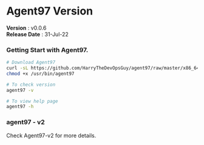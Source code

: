 # Agent97 Version
 **Version**        : v0.0.6 <br>
 **Release Date**   : 31-Jul-22 <br>

### Getting Start with Agent97.
```bash
# Download Agent97
curl -sL https://github.com/HarryTheDevOpsGuy/agent97/raw/master/x86_64/agent97 -o /usr/bin/agent97
chmod +x /usr/bin/agent97

# To check version
agent97 -v

# To view help page
agent97 -h
```

### agent97 - v2
Check Agent97-v2 for more details. 
